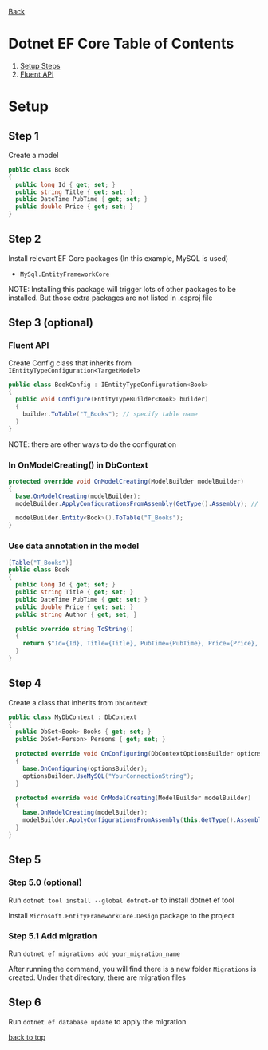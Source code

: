 [Back](../../README.md)

# Dotnet EF Core Table of Contents

1. [Setup Steps](#setup)
2. [Fluent API](./README_EFCoreFluentAPI.md)

# Setup

## Step 1

Create a model

```c#
public class Book
{
  public long Id { get; set; }
  public string Title { get; set; }
  public DateTime PubTime { get; set; }
  public double Price { get; set; }
}
```

## Step 2

Install relevant EF Core packages (In this example, MySQL is used)

- `MySql.EntityFrameworkCore`

NOTE: Installing this package will trigger lots of other packages to be installed. But those extra packages are not listed in .csproj file

## Step 3 (optional)

### Fluent API

Create Config class that inherits from `IEntityTypeConfiguration<TargetModel>`

```c#
public class BookConfig : IEntityTypeConfiguration<Book>
{
  public void Configure(EntityTypeBuilder<Book> builder)
  {
    builder.ToTable("T_Books"); // specify table name
  }
}
```

NOTE: there are other ways to do the configuration

### In OnModelCreating() in DbContext

```c#
protected override void OnModelCreating(ModelBuilder modelBuilder)
{
  base.OnModelCreating(modelBuilder);
  modelBuilder.ApplyConfigurationsFromAssembly(GetType().Assembly); // load all IEntityTypeConfiguration

  modelBuilder.Entity<Book>().ToTable("T_Books");
}
```

### Use data annotation in the model

```c#
[Table("T_Books")]
public class Book
{
  public long Id { get; set; }
  public string Title { get; set; }
  public DateTime PubTime { get; set; }
  public double Price { get; set; }
  public string Author { get; set; }

  public override string ToString()
  {
    return $"Id={Id}, Title={Title}, PubTime={PubTime}, Price={Price}, Author={Author}";
  }
}

```

## Step 4

Create a class that inherits from `DbContext`

```c#
public class MyDbContext : DbContext
{
  public DbSet<Book> Books { get; set; }
  public DbSet<Person> Persons { get; set; }

  protected override void OnConfiguring(DbContextOptionsBuilder optionsBuilder)
  {
    base.OnConfiguring(optionsBuilder);
    optionsBuilder.UseMySQL("YourConnectionString");
  }

  protected override void OnModelCreating(ModelBuilder modelBuilder)
  {
    base.OnModelCreating(modelBuilder);
    modelBuilder.ApplyConfigurationsFromAssembly(this.GetType().Assembly);
  }
}

```

## Step 5

### Step 5.0 (optional)

Run `dotnet tool install --global dotnet-ef` to install dotnet ef tool

Install `Microsoft.EntityFrameworkCore.Design` package to the project

### Step 5.1 Add migration

Run `dotnet ef migrations add your_migration_name`

After running the command, you will find there is a new folder `Migrations` is created. Under that directory, there are migration files

## Step 6

Run `dotnet ef database update` to apply the migration

[back to top](#dotnet-ef-core-table-of-contents)

